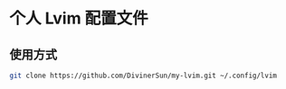 # 个人 Lvim 配置文件

## 使用方式

```bash
git clone https://github.com/DivinerSun/my-lvim.git ~/.config/lvim
```
